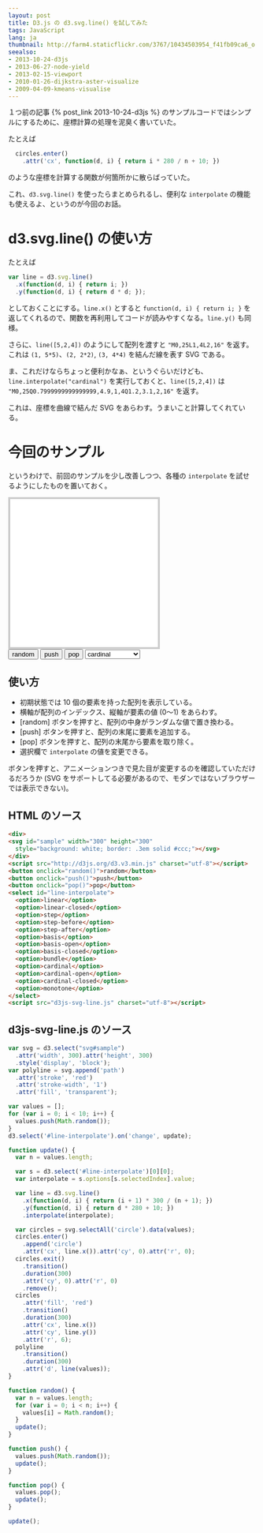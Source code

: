```yaml
---
layout: post
title: D3.js の d3.svg.line() を試してみた
tags: JavaScript
lang: ja
thumbnail: http://farm4.staticflickr.com/3767/10434503954_f41fb09ca6_o.jpg
seealso:
- 2013-10-24-d3js
- 2013-06-27-node-yield
- 2013-02-15-viewport
- 2010-01-26-dijkstra-aster-visualize
- 2009-04-09-kmeans-visualise
---
```

１つ前の記事 {% post_link 2013-10-24-d3js %} のサンプルコードではシンプルにするために、座標計算の処理を泥臭く書いていた。

たとえば

```javascript
  circles.enter()
    .attr('cx', function(d, i) { return i * 280 / n + 10; })
```
のような座標を計算する関数が何箇所かに散らばっていた。

これ、`d3.svg.line()` を使ったらまとめられるし、便利な `interpolate` の機能も使えるよ、というのが今回のお話。

d3.svg.line() の使い方
======================

たとえば

```javascript
var line = d3.svg.line()
  .x(function(d, i) { return i; })
  .y(function(d, i) { return d * d; });
```

としておくことにする。`line.x()` とすると `function(d, i) { return i; }` を返してくれるので、関数を再利用してコードが読みやすくなる。`line.y()` も同様。

さらに、`line([5,2,4])` のようにして配列を渡すと `"M0,25L1,4L2,16"` を返す。これは `(1, 5*5)`、`(2, 2*2)`, `(3, 4*4)` を結んだ線を表す SVG である。

ま、これだけならちょっと便利かなぁ、というぐらいだけども、`line.interpolate("cardinal")` を実行しておくと、`line([5,2,4])` は `"M0,25Q0.7999999999999999,4.9,1,4Q1.2,3.1,2,16"` を返す。

これは、座標を曲線で結んだ SVG をあらわす。うまいこと計算してくれている。


今回のサンプル
==============

というわけで、前回のサンプルを少し改善しつつ、各種の `interpolate` を試せるようにしたものを置いておく。

<div>
<svg id="sample" width="300" height="300"
  style="background: white; border: .3em solid #ccc;"></svg>
</div>
<script src="http://d3js.org/d3.v3.min.js" charset="utf-8"></script>
<button onclick="random()">random</button>
<button onclick="push()">push</button>
<button onclick="pop()">pop</button>
<select id="line-interpolate">
  <option>linear</option>
  <option>linear-closed</option>
  <option>step</option>
  <option>step-before</option>
  <option>step-after</option>
  <option>basis</option>
  <option>basis-open</option>
  <option>basis-closed</option>
  <option>bundle</option>
  <option selected>cardinal</option>
  <option>cardinal-open</option>
  <option>cardinal-closed</option>
  <option>monotone</option>
</select>
<script src="d3js-svg-line.js" charset="utf-8"></script>

使い方
------

* 初期状態では 10 個の要素を持った配列を表示している。
* 横軸が配列のインデックス、縦軸が要素の値 (0～1) をあらわす。
* [random] ボタンを押すと、配列の中身がランダムな値で置き換わる。
* [push] ボタンを押すと、配列の末尾に要素を追加する。
* [pop] ボタンを押すと、配列の末尾から要素を取り除く。
* 選択欄で `interpolate` の値を変更できる。

ボタンを押すと、アニメーションつきで見た目が変更するのを確認していただけるだろうか (SVG をサポートしてる必要があるので、モダンではないブラウザーでは表示できない)。


HTML のソース
-------------

```html
<div>
<svg id="sample" width="300" height="300"
  style="background: white; border: .3em solid #ccc;"></svg>
</div>
<script src="http://d3js.org/d3.v3.min.js" charset="utf-8"></script>
<button onclick="random()">random</button>
<button onclick="push()">push</button>
<button onclick="pop()">pop</button>
<select id="line-interpolate">
  <option>linear</option>
  <option>linear-closed</option>
  <option>step</option>
  <option>step-before</option>
  <option>step-after</option>
  <option>basis</option>
  <option>basis-open</option>
  <option>basis-closed</option>
  <option>bundle</option>
  <option>cardinal</option>
  <option>cardinal-open</option>
  <option>cardinal-closed</option>
  <option>monotone</option>
</select>
<script src="d3js-svg-line.js" charset="utf-8"></script>

```

d3js-svg-line.js のソース
-------------------------

```javascript
var svg = d3.select("svg#sample")
  .attr('width', 300).attr('height', 300)
  .style('display', 'block');
var polyline = svg.append('path')
  .attr('stroke', 'red')
  .attr('stroke-width', '1')
  .attr('fill', 'transparent');

var values = [];
for (var i = 0; i < 10; i++) {
  values.push(Math.random());
}
d3.select('#line-interpolate').on('change', update);

function update() {
  var n = values.length;

  var s = d3.select('#line-interpolate')[0][0];
  var interpolate = s.options[s.selectedIndex].value;

  var line = d3.svg.line()
    .x(function(d, i) { return (i + 1) * 300 / (n + 1); })
    .y(function(d, i) { return d * 280 + 10; })
    .interpolate(interpolate);

  var circles = svg.selectAll('circle').data(values);
  circles.enter()
    .append('circle')
    .attr('cx', line.x()).attr('cy', 0).attr('r', 0);
  circles.exit()
    .transition()
    .duration(300)
    .attr('cy', 0).attr('r', 0)
    .remove();
  circles
    .attr('fill', 'red')
    .transition()
    .duration(300)
    .attr('cx', line.x())
    .attr('cy', line.y())
    .attr('r', 6);
  polyline
    .transition()
    .duration(300)
    .attr('d', line(values));
}

function random() {
  var n = values.length;
  for (var i = 0; i < n; i++) {
    values[i] = Math.random();
  }
  update();
}

function push() {
  values.push(Math.random());
  update();
}

function pop() {
  values.pop();
  update();
}

update();
```

